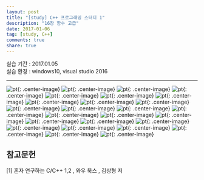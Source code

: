 ---layout: post
title: "[study] C++ 프로그래밍 스터디 1"
description: "16장 함수 고급"
date: 2017-01-06
tag: [study, C++]
comments: true
share: true
---
  

실습 기간 : 2017.01.05  
실습 환경 : windows10, visual studio 2016  

---

![pt]({{site.url}}/img/C++/seminar1/02.jpg){: .center-image}
![pt]({{site.url}}/img/C++/seminar1/03.jpg){: .center-image}
![pt]({{site.url}}/img/C++/seminar1/04.jpg){: .center-image}
![pt]({{site.url}}/img/C++/seminar1/05.jpg){: .center-image}
![pt]({{site.url}}/img/C++/seminar1/06.jpg){: .center-image}
![pt]({{site.url}}/img/C++/seminar1/07.jpg){: .center-image}
![pt]({{site.url}}/img/C++/seminar1/08.jpg){: .center-image}
![pt]({{site.url}}/img/C++/seminar1/09.jpg){: .center-image}
![pt]({{site.url}}/img/C++/seminar1/10.jpg){: .center-image}
![pt]({{site.url}}/img/C++/seminar1/11.jpg){: .center-image}
![pt]({{site.url}}/img/C++/seminar1/12.jpg){: .center-image}
![pt]({{site.url}}/img/C++/seminar1/13.jpg){: .center-image}
![pt]({{site.url}}/img/C++/seminar1/14.jpg){: .center-image}
![pt]({{site.url}}/img/C++/seminar1/15.jpg){: .center-image}
![pt]({{site.url}}/img/C++/seminar1/16.jpg){: .center-image}
![pt]({{site.url}}/img/C++/seminar1/17.jpg){: .center-image}
![pt]({{site.url}}/img/C++/seminar1/18.jpg){: .center-image}
![pt]({{site.url}}/img/C++/seminar1/19.jpg){: .center-image}
![pt]({{site.url}}/img/C++/seminar1/20.jpg){: .center-image}
![pt]({{site.url}}/img/C++/seminar1/21.jpg){: .center-image}
![pt]({{site.url}}/img/C++/seminar1/22.jpg){: .center-image}
![pt]({{site.url}}/img/C++/seminar1/23.jpg){: .center-image}
![pt]({{site.url}}/img/C++/seminar1/24.jpg){: .center-image}
![pt]({{site.url}}/img/C++/seminar1/25.jpg){: .center-image}
![pt]({{site.url}}/img/C++/seminar1/26.jpg){: .center-image}
![pt]({{site.url}}/img/C++/seminar1/27.jpg){: .center-image}


참고문헌
---

[1] 혼자 연구하는 C/C++ 1,2 , 와우 북스 , 김상형 저
